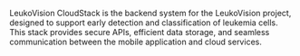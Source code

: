 LeukoVision CloudStack is the backend system for the LeukoVision project, designed to support early detection and classification of leukemia cells. This stack provides secure APIs, efficient data storage, and seamless communication between the mobile application and cloud services.
